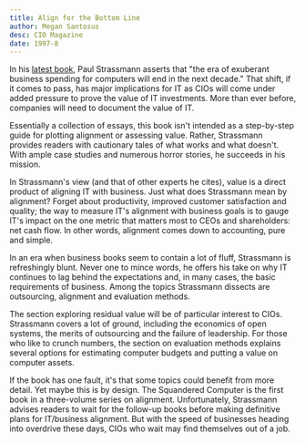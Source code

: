```yaml
---
title: Align for the Bottom Line
author: Megan Santosus
desc: CIO Magazine
date: 1997-8
---
```



In his [latest book](http://www.infoeconomics.com/squandered.html),
Paul Strassmann asserts that "the era of exuberant business
spending for computers will end in the next decade." That shift, if it
comes to pass, has major implications for IT as CIOs will come under
added pressure to prove the value of IT investments. More than ever
before, companies will need to document the value of IT.

Essentially a collection of essays, this book isn't intended as a
step-by-step guide for plotting alignment or assessing value. Rather,
Strassmann provides readers with cautionary tales of what works and
what doesn't. With ample case studies and numerous horror stories, he
succeeds in his mission.

In Strassmann's view (and that of other experts he cites), value is a
direct product of aligning IT with business. Just what does Strassmann mean
by alignment? Forget about productivity, improved customer satisfaction and
quality; the way to measure IT's alignment with business goals is to gauge
IT's impact on the one metric that matters most to CEOs and shareholders:
net cash flow. In other words, alignment comes down to accounting, pure and
simple.

In an era when business books seem to contain a lot of fluff, Strassmann is
refreshingly blunt. Never one to mince words, he offers his take on why IT
continues to lag behind the expectations and, in many cases, the basic
requirements of business. Among the topics Strassmann dissects are
outsourcing, alignment and evaluation methods.

The section exploring residual value will be of particular interest to
CIOs. Strassmann covers a lot of ground, including the economics of
open systems, the merits of outsourcing and the failure of leadership.
For those who like to crunch numbers, the section on evaluation
methods explains several options for estimating computer budgets and
putting a value on computer assets.

If the book has one fault, it's that some topics could benefit from more
detail. Yet maybe this is by design. The Squandered Computer is the first
book in a three-volume series on alignment. Unfortunately, Strassmann
advises readers to wait for the follow-up books before making definitive
plans for IT/business alignment. But with the speed of businesses heading
into overdrive these days, CIOs who wait may find themselves out of a job.
